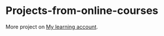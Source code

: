 # Projects-from-online-courses

More project on [My learning account](https://github.com/sabahoth-Exercises?tab=repositories).

